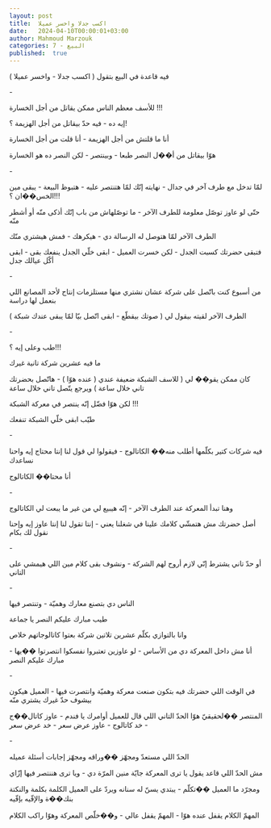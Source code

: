 ```yaml
---
layout: post
title:  اكسب جدلا واخسر عميلا
date:   2024-04-10T00:00:01+03:00
author: Mahmoud Marzouk
categories: 7 - البيع
published:  true
---
```

فيه قاعدة في البيع بتقول ( اكسب جدلا - واخسر عميلا )

\-

للأسف معظم الناس ممكن يقاتل من أجل الخسارة !!!

إيه ده - فيه حدّ بيقاتل من أجل الهزيمة ؟!

أنا ما قلتش من أجل الهزيمة - أنا قلت من أجل الخسارة

هوّا بيقاتل من أ��ل النصر طبعا - وبينتصر - لكن النصر ده هو
الخسارة

\-

لمّا تدخل مع طرف آخر في جدال - نهايته إنّك لمّا هتنتصر عليه - هتبوظ
البيعة - يبقى مين الخس��ان ؟!!!

حتّى لو عاوز توصّل معلومة للطرف الآخر - ما توصّلهاش من باب إنّك أذكى منّه أو
أشطر منّه

الطرف الآخر لمّا هتوصل له الرسالة دي - هيكرهك - فمش هيشتري
منّك

فتبقى حضرتك كسبت الجدل - لكن خسرت العميل - ابقى خلّي الجدل ينفعك بقى -
ابقى أكّل عيالك جدل

\-

من أسبوع كنت باتّصل على شركة عشان نشتري منها مستلزمات إنتاج لأحد المصانع
اللي بنعمل لها دراسة

الطرف الآخر لقيته بيقول لي ( صوتك بيقطّع - ابقى اتّصل بيّا لمّا يبقى عندك
شبكة )

\-

طب وعلى إيه ؟!!!

ما فيه عشرين شركة تانية غيرك

كان ممكن يقو�� لي ( للاسف الشبكة ضعيفة عندي ( عنده هوّا ) - هاتّصل بحضرتك
تاني خلال ساعة ) ويرجع يتّصل تاني خلال ساعة

لكن هوّا فضّل إنّه ينتصر في معركة الشبكة !!!

طيّب ابقى خلّي الشبكة تنفعك

\-

فيه شركات كتير بكلّمها أطلب منه�� الكاتالوج - فيقولوا لي قول لنا إنتا
محتاج إيه واحنا نساعدك

أنا محتا�� الكاتالوج

\-

وهنا تبدأ المعركة عند الطرف الآخر - إنّه هيبيع لي من غير ما يبعت لي
الكاتالوج

أصل حضرتك مش هتمشّي كلامك علينا في شغلنا يعني - إنتا تقول لنا إنتا عاوز
إيه وإحنا نقول لك بكام

\-

أو حدّ تاني يشترط إنّي لازم أروح لهم الشركة - ونشوف بقى كلام مين اللي
هيمشي على التاني

\-

الناس دي بتصنع معارك وهميّة - وتنتصر فيها

طيب مبارك عليكم النصر يا جماعة

وانا بالتوازي بكلّم عشرين تلاتين شركة بعتوا كاتالوجاتهم خلاص

أنا مش داخل المعركة دي من الأساس - لو عاوزين تعتبروا نفسكوا انتصرتوا
��يها - مبارك عليكم النصر

\-

في الوقت اللي حضرتك فيه بتكون صنعت معركة وهميّة وانتصرت فيها - العميل
هيكون بيشوف حدّ غيرك يشتري منّه

المنتصر ��لحقيقيّ هوّا الحدّ التاني اللي قال للعميل أوامرك يا فندم - عاوز
كاتال��ج - خد كاتالوج - عاوز عرض سعر - خد عرض سعر

\-

الحدّ اللي مستعدّ ومجهّز ��وراقه ومجهّز إجابات أسئلة عميله

مش الحدّ اللي قاعد يقول يا ترى المعركة جايّة منين المرّة دي - ويا ترى
هننتصر فيها إزّاي

ومجرّد ما العميل ��تكلّم - يبتدي يسنّ له سنانه ويردّ على العميل الكلمة بكلمة
والنكتة بنك��ة والإفّيه بإفّيه

المهمّ الكلام يقفل عنده هوّا - المهمّ يقفل عالي - و��خلّص المعركة وهوّا راكب
الكلام
